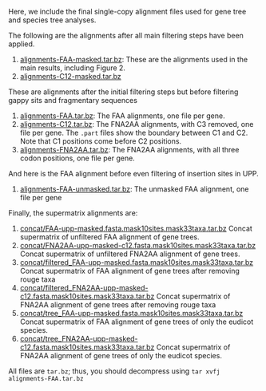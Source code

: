 Here, we include the final single-copy alignment files used for gene tree and species tree analyses. 

The following are the alignments after all main filtering steps have been applied. 

1. [alignments-FAA-masked.tar.bz](alignments-FAA-masked.tar.bz): These are the alignments used in the main results, including Figure 2. 
2. [alignments-C12-masked.tar.bz](alignments-C12-masked.tar.bz)

These are alignments after the initial filtering steps but before filtering gappy sits and fragmentary sequences

1. [alignments-FAA.tar.bz](alignments-FAA.tar.bz): The FAA alignments, one file per gene. 
2. [alignments-C12.tar.bz](alignments-C12.tar.bz): The FNA2AA alignments, with C3 removed, one file per gene. The `.part` files show the boundary between C1 and C2. Note that C1 positions come before C2 positions. 
3. [alignments-FNA2AA.tar.bz](alignments-FNA2AA.tar.bz): The FNA2AA alignments, with all three codon positions, one file per gene.

And here is the FAA alignment before even filtering of insertion sites in UPP. 

1. [alignments-FAA-unmasked.tar.bz](alignments-FAA-unmasked.tar.bz): The unmasked FAA alignment, one file per gene        

Finally, the supermatrix alignments are:

1. [concat/FAA-upp-masked.fasta.mask10sites.mask33taxa.tar.bz](concat/FAA-upp-masked.fasta.mask10sites.mask33taxa.tar.bz) Concat supermatrix of unfiltered FAA alignment of gene trees.
2. [concat/FNA2AA-upp-masked-c12.fasta.mask10sites.mask33taxa.tar.bz](concat/FNA2AA-upp-masked-c12.fasta.mask10sites.mask33taxa.tar.bz) Concat supermatrix of unfiltered FNA2AA alignment of gene trees.
3. [concat/filtered_FAA-upp-masked.fasta.mask10sites.mask33taxa.tar.bz](concat/filtered_FAA-upp-masked.fasta.mask10sites.mask33taxa.tar.bz) Concat supermatrix of FAA alignment of gene trees after removing rouge taxa
4. [concat/filtered_FNA2AA-upp-masked-c12.fasta.mask10sites.mask33taxa.tar.bz](concat/filtered_FNA2AA-upp-masked-c12.fasta.mask10sites.mask33taxa.tar.bz) Concat supermatrix of FNA2AA alignment of gene trees after removing rouge taxa
5. [concat/tree_FAA-upp-masked.fasta.mask10sites.mask33taxa.tar.bz](concat/tree_FAA-upp-masked.fasta.mask10sites.mask33taxa.tar.bz) Concat supermatrix of FAA alignment of gene trees of only the eudicot species.
6. [concat/tree_FNA2AA-upp-masked-c12.fasta.mask10sites.mask33taxa.tar.bz](concat/tree_FNA2AA-upp-masked-c12.fasta.mask10sites.mask33taxa.tar.bz) Concat supermatrix of FNA2AA alignment of gene trees of only the eudicot species.

All files are `tar.bz`; thus, you should decompress using `tar xvfj alignments-FAA.tar.bz`
